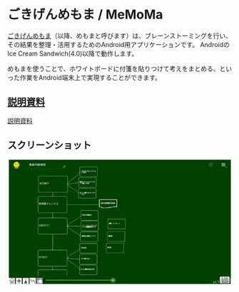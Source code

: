 # ごきげんめもま / MeMoMa

[ごきげんめもま](https://play.google.com/store/apps/details?id=jp.sourceforge.gokigen.memoma)（以降、めもまと呼びます）は、ブレーンストーミングを行い、その結果を整理・活用するためのAndroid用アプリケーションです。
AndroidのIce Cream Sandwich(4.0)以降で動作します。

めもまを使うことで、ホワイトボードに付箋を貼りつけて考えをまとめる、といった作業をAndroid端末上で実現することができます。

## [説明資料](https://github.com/MRSa/GokigenOSDN_documents/blob/main/Applications/MeMoMa/README.md)

[説明資料](https://github.com/MRSa/GokigenOSDN_documents/blob/main/Applications/MeMoMa/README.md)

## スクリーンショット

![スクリーンショット](https://github.com/MRSa/GokigenOSDN_documents/blob/main/Applications/MeMoMa/images/MeMoMa_memoma0.png?raw=true "スクリーンショット")
